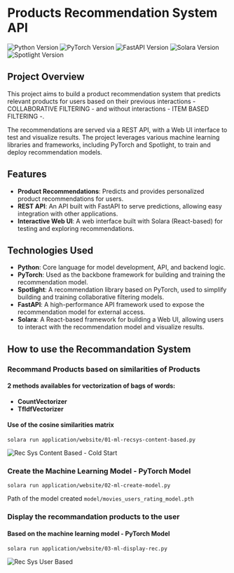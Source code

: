 # Products Recommendation System API

![Python Version](https://img.shields.io/badge/python-3.11%2B-blue)
![PyTorch Version](https://img.shields.io/badge/pytorch-2.5.1%2B-lightgrey)
![FastAPI Version](https://img.shields.io/badge/fastapi-0.115%2B-green)
![Solara Version](https://img.shields.io/badge/solara-1.41%2B-orange)
![Spotlight Version](https://img.shields.io/badge/spotlight-0.1.6%2B-red)
## Project Overview

This project aims to build a product recommendation system that predicts relevant products for users based on their 
previous interactions - COLLABORATIVE FILTERING - and without interactions - ITEM BASED FILTERING -. 

The recommendations are served via a REST API, with a Web UI interface to test and visualize results. 
The project leverages various machine learning libraries and frameworks, including PyTorch and Spotlight, to train and deploy 
recommendation models.

## Features

- **Product Recommendations**: Predicts and provides personalized product recommendations for users.
- **REST API**: An API built with FastAPI to serve predictions, allowing easy integration with other applications.
- **Interactive Web UI**: A web interface built with Solara (React-based) for testing and exploring recommendations.

## Technologies Used

- **Python**: Core language for model development, API, and backend logic.
- **PyTorch**: Used as the backbone framework for building and training the recommendation model.
- **Spotlight**: A recommendation library based on PyTorch, used to simplify building and training collaborative filtering models.
- **FastAPI**: A high-performance API framework used to expose the recommendation model for external access.
- **Solara**: A React-based framework for building a Web UI, allowing users to interact with the recommendation model and visualize results.

## How to use the Recommandation System

### Recommand Products based on similarities of Products
#### 2 methods availables for vectorization of bags of words:
- **CountVectorizer**
- **TfIdfVectorizer**

#### Use of the cosine similarities matrix

```solara run application/website/01-ml-recsys-content-based.py```

![Rec Sys Content Based - Cold Start](readmeAssets/ml-recsys-coldstart.jpg)

### Create the Machine Learning Model - PyTorch Model
```solara run application/website/02-ml-create-model.py```

Path of the model created
```model/movies_users_rating_model.pth```


### Display the recommandation products to the user
#### Based on the machine learning model - PyTorch Model
```solara run application/website/03-ml-display-rec.py```

![Rec Sys User Based](readmeAssets/ml-recsys-users-ratings.jpg)